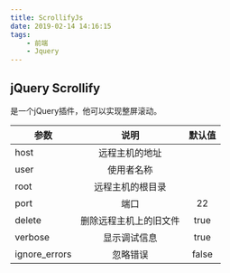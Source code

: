 ```yaml
---
title: ScrollifyJs
date: 2019-02-14 14:16:15
tags:
    - 前端
    - Jquery
---
```


## jQuery Scrollify

是一个jQuery插件，他可以实现整屏滚动。

| 参数           | 说明                 |   默认值            |
| ------------- |:-------------------:|:------------------:|
| host          | 远程主机的地址         |                    |
| user          | 使用者名称            |                    |
| root          |  远程主机的根目录      |                    |
| port          | 端口                 |       22           |
| delete        | 删除远程主机上的旧文件   |  true              |
| verbose       | 显示调试信息           |   true             |
| ignore_errors | 忽略错误              |     false          |
